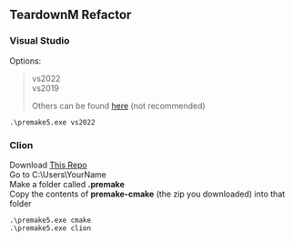 ## TeardownM Refactor
### Visual Studio
Options:
> vs2022  
> vs2019  
>   
> Others can be found [here](https://premake.github.io/docs/Using-Premake) (not recommended)
```
.\premake5.exe vs2022
```

### Clion
Download [This Repo](https://github.com/vulcan-dev/premake-cmake)  
Go to C:\Users\YourName\
Make a folder called **.premake**  
Copy the contents of **premake-cmake** (the zip you downloaded) into that folder

```
.\premake5.exe cmake
.\premake5.exe clion
```